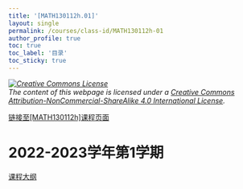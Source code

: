 ```yaml
---
title: '[MATH130112h.01]'
layout: single
permalink: /courses/class-id/MATH130112h-01
author_profile: true
toc: true
toc_label: '目录'
toc_sticky: true
---
```


<div class='notice--warning'>
<p><i><a rel='license' href='http://creativecommons.org/licenses/by-nc-sa/4.0/'><img alt='Creative Commons License' style='border-width:0' src='https://i.creativecommons.org/l/by-nc-sa/4.0/88x31.png' /></a><br /> The content of this webpage is licensed under a <a rel='license' href='http://creativecommons.org/licenses/by-nc-sa/4.0/'>Creative Commons Attribution-NonCommercial-ShareAlike 4.0 International License</a>.</i></p>
</div>

<a href='https://fdu-math.github.io/courses/MATH130112h'>链接至[MATH130112h]课程页面<a>

# 2022-2023学年第1学期

<a href='https://fdu-math.github.io/assets/docs/courses/MATH130112h.01-2022-2023-1 (Encrypted).pdf'>课程大纲</a>